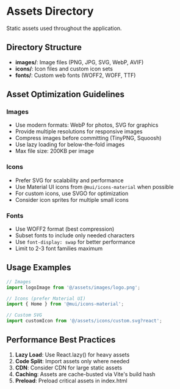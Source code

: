 # Assets Directory

Static assets used throughout the application.

## Directory Structure

- **images/**: Image files (PNG, JPG, SVG, WebP, AVIF)
- **icons/**: Icon files and custom icon sets
- **fonts/**: Custom web fonts (WOFF2, WOFF, TTF)

## Asset Optimization Guidelines

### Images

- Use modern formats: WebP for photos, SVG for graphics
- Provide multiple resolutions for responsive images
- Compress images before committing (TinyPNG, Squoosh)
- Use lazy loading for below-the-fold images
- Max file size: 200KB per image

### Icons

- Prefer SVG for scalability and performance
- Use Material UI icons from `@mui/icons-material` when possible
- For custom icons, use SVGO for optimization
- Consider icon sprites for multiple small icons

### Fonts

- Use WOFF2 format (best compression)
- Subset fonts to include only needed characters
- Use `font-display: swap` for better performance
- Limit to 2-3 font families maximum

## Usage Examples

```typescript
// Images
import logoImage from '@/assets/images/logo.png';

// Icons (prefer Material UI)
import { Home } from '@mui/icons-material';

// Custom SVG
import customIcon from '@/assets/icons/custom.svg?react';
```

## Performance Best Practices

1. **Lazy Load**: Use React.lazy() for heavy assets
2. **Code Split**: Import assets only where needed
3. **CDN**: Consider CDN for large static assets
4. **Caching**: Assets are cache-busted via Vite's build hash
5. **Preload**: Preload critical assets in index.html
